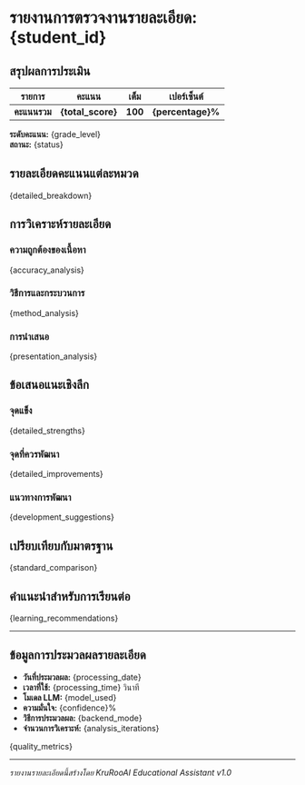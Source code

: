 # รายงานการตรวจงานรายละเอียด: {student_id}

## สรุปผลการประเมิน

| รายการ | คะแนน | เต็ม | เปอร์เซ็นต์ |
|--------|-------|------|----------|
| **คะแนนรวม** | **{total_score}** | **100** | **{percentage}%** |

**ระดับคะแนน:** {grade_level}  
**สถานะ:** {status}

## รายละเอียดคะแนนแต่ละหมวด

{detailed_breakdown}

## การวิเคราะห์รายละเอียด

### ความถูกต้องของเนื้อหา
{accuracy_analysis}

### วิธีการและกระบวนการ
{method_analysis}

### การนำเสนอ
{presentation_analysis}

## ข้อเสนอแนะเชิงลึก

### จุดแข็ง
{detailed_strengths}

### จุดที่ควรพัฒนา
{detailed_improvements}

### แนวทางการพัฒนา
{development_suggestions}

## เปรียบเทียบกับมาตรฐาน

{standard_comparison}

## คำแนะนำสำหรับการเรียนต่อ

{learning_recommendations}

---

## ข้อมูลการประมวลผลรายละเอียด

- **วันที่ประมวลผล:** {processing_date}
- **เวลาที่ใช้:** {processing_time} วินาที
- **โมเดล LLM:** {model_used}
- **ความมั่นใจ:** {confidence}%
- **วิธีการประมวลผล:** {backend_mode}
- **จำนวนการวิเคราะห์:** {analysis_iterations}

{quality_metrics}

---

*รายงานรายละเอียดนี้สร้างโดย KruRooAI Educational Assistant v1.0*